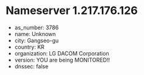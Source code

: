 # Nameserver 1.217.176.126

* as_number: 3786
* name: Unknown
* city: Gangseo-gu
* country: KR
* organization: LG DACOM Corporation
* version: YOU are being MONITORED!!
* dnssec: false
